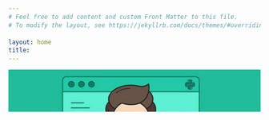 ```yaml
---
# Feel free to add content and custom Front Matter to this file.
# To modify the layout, see https://jekyllrb.com/docs/themes/#overriding-theme-defaults

layout: home
title: 
---
```

![Image](imgs/head.png)

[gitHUB]: https://github.com/unarix?tab=repositories